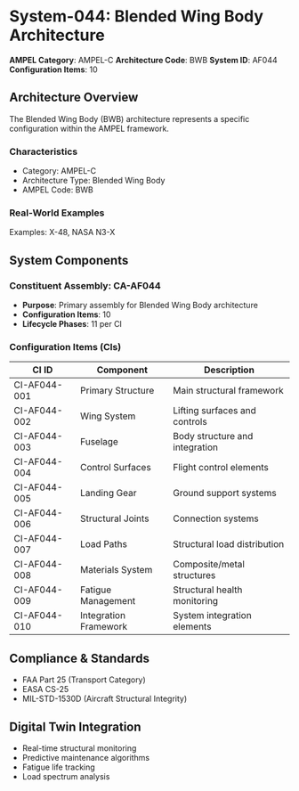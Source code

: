 # System-044: Blended Wing Body Architecture

**AMPEL Category**: AMPEL-C
**Architecture Code**: BWB
**System ID**: AF044
**Configuration Items**: 10

## Architecture Overview

The Blended Wing Body (BWB) architecture represents a specific configuration within the AMPEL framework.

### Characteristics
- Category: AMPEL-C
- Architecture Type: Blended Wing Body
- AMPEL Code: BWB

### Real-World Examples
Examples: X-48, NASA N3-X

## System Components

### Constituent Assembly: CA-AF044
- **Purpose**: Primary assembly for Blended Wing Body architecture
- **Configuration Items**: 10
- **Lifecycle Phases**: 11 per CI

### Configuration Items (CIs)

| CI ID | Component | Description |
|-------|-----------|-------------|
| CI-AF044-001 | Primary Structure | Main structural framework |
| CI-AF044-002 | Wing System | Lifting surfaces and controls |
| CI-AF044-003 | Fuselage | Body structure and integration |
| CI-AF044-004 | Control Surfaces | Flight control elements |
| CI-AF044-005 | Landing Gear | Ground support systems |
| CI-AF044-006 | Structural Joints | Connection systems |
| CI-AF044-007 | Load Paths | Structural load distribution |
| CI-AF044-008 | Materials System | Composite/metal structures |
| CI-AF044-009 | Fatigue Management | Structural health monitoring |
| CI-AF044-010 | Integration Framework | System integration elements |

## Compliance & Standards
- FAA Part 25 (Transport Category)
- EASA CS-25
- MIL-STD-1530D (Aircraft Structural Integrity)

## Digital Twin Integration
- Real-time structural monitoring
- Predictive maintenance algorithms
- Fatigue life tracking
- Load spectrum analysis

